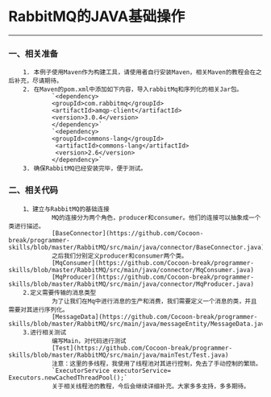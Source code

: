 ﻿# RabbitMQ的JAVA基础操作

---

### 一、相关准备
        1. 本例子使用Maven作为构建工具，请使用者自行安装Maven，相关Maven的教程会在之后补充，尽请期待。
        2. 在Maven的pom.xml中添加如下内容，导入rabbitMq和序列化的相关Jar包。
                `<dependency>
                <groupId>com.rabbitmq</groupId>
                <artifactId>amqp-client</artifactId>
                <version>3.0.4</version>
                </dependency>`
                `<dependency>
                <groupId>commons-lang</groupId>
                 <artifactId>commons-lang</artifactId>
                 <version>2.6</version>
                </dependency>`
        3. 确保RabbitMQ已经安装完毕，便于测试。
### 二、相关代码
        1、建立与RabbitMQ的基础连接
                MQ的连接分为两个角色，producer和consumer。他们的连接可以抽象成一个类进行描述。
                [BaseConnector](https://github.com/Cocoon-break/programmer-skills/blob/master/RabbitMQ/src/main/java/connector/BaseConnector.java)
                之后我们分别定义producer和consumer两个类。
                [MqConsumer](https://github.com/Cocoon-break/programmer-skills/blob/master/RabbitMQ/src/main/java/connector/MqConsumer.java)
                [MqProducer](https://github.com/Cocoon-break/programmer-skills/blob/master/RabbitMQ/src/main/java/connector/MqProducer.java)
        2.定义需要传输的消息类型
                为了让我们在Mq中进行消息的生产和消费，我们需要定义一个消息的类，并且需要对其进行序列化。
                [MessageData](https://github.com/Cocoon-break/programmer-skills/blob/master/RabbitMQ/src/main/java/messageEntity/MessageData.java)
        3.进行相关测试
                编写Main，对代码进行测试
                [Test](https://github.com/Cocoon-break/programmer-skills/blob/master/RabbitMQ/src/main/java/mainTest/Test.java)
                注意：这里的多线程，我使用了线程池对其进行控制，免去了手动控制的繁琐。
                `ExecutorService executorService= Executors.newCachedThreadPool();`
                关于相关线程池的教程，今后会继续详细补充。大家多多支持，多多期待。





